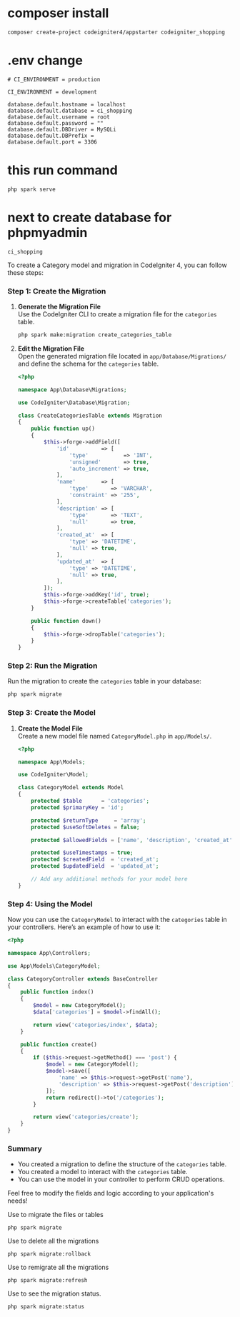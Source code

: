 # composer install 

```
composer create-project codeigniter4/appstarter codeigniter_shopping
```

# .env change
```
# CI_ENVIRONMENT = production

CI_ENVIRONMENT = development
```


```
database.default.hostname = localhost
database.default.database = ci_shopping
database.default.username = root
database.default.password = ""
database.default.DBDriver = MySQLi
database.default.DBPrefix =
database.default.port = 3306
```

# this run command
```
php spark serve
```
# next to create database for phpmyadmin 
```
ci_shopping
```

To create a Category model and migration in CodeIgniter 4, you can follow these steps:

### Step 1: Create the Migration

1. **Generate the Migration File**  
   Use the CodeIgniter CLI to create a migration file for the `categories` table.

   ```bash
   php spark make:migration create_categories_table
   ```

2. **Edit the Migration File**  
   Open the generated migration file located in `app/Database/Migrations/` and define the schema for the `categories` table.

   ```php
   <?php

   namespace App\Database\Migrations;

   use CodeIgniter\Database\Migration;

   class CreateCategoriesTable extends Migration
   {
       public function up()
       {
           $this->forge->addField([
               'id'          => [
                   'type'           => 'INT',
                   'unsigned'       => true,
                   'auto_increment' => true,
               ],
               'name'        => [
                   'type'       => 'VARCHAR',
                   'constraint' => '255',
               ],
               'description' => [
                   'type'       => 'TEXT',
                   'null'       => true,
               ],
               'created_at'  => [
                   'type' => 'DATETIME',
                   'null' => true,
               ],
               'updated_at'  => [
                   'type' => 'DATETIME',
                   'null' => true,
               ],
           ]);
           $this->forge->addKey('id', true);
           $this->forge->createTable('categories');
       }

       public function down()
       {
           $this->forge->dropTable('categories');
       }
   }
   ```

### Step 2: Run the Migration

Run the migration to create the `categories` table in your database:

```bash
php spark migrate
```

### Step 3: Create the Model

1. **Create the Model File**  
   Create a new model file named `CategoryModel.php` in `app/Models/`.

   ```php
   <?php

   namespace App\Models;

   use CodeIgniter\Model;

   class CategoryModel extends Model
   {
       protected $table      = 'categories';
       protected $primaryKey = 'id';

       protected $returnType     = 'array';
       protected $useSoftDeletes = false;

       protected $allowedFields = ['name', 'description', 'created_at', 'updated_at'];

       protected $useTimestamps = true;
       protected $createdField  = 'created_at';
       protected $updatedField  = 'updated_at';

       // Add any additional methods for your model here
   }
   ```

### Step 4: Using the Model

Now you can use the `CategoryModel` to interact with the `categories` table in your controllers. Here’s an example of how to use it:

```php
<?php

namespace App\Controllers;

use App\Models\CategoryModel;

class CategoryController extends BaseController
{
    public function index()
    {
        $model = new CategoryModel();
        $data['categories'] = $model->findAll();

        return view('categories/index', $data);
    }

    public function create()
    {
        if ($this->request->getMethod() === 'post') {
            $model = new CategoryModel();
            $model->save([
                'name' => $this->request->getPost('name'),
                'description' => $this->request->getPost('description'),
            ]);
            return redirect()->to('/categories');
        }

        return view('categories/create');
    }
}
```

### Summary

- You created a migration to define the structure of the `categories` table.
- You created a model to interact with the `categories` table.
- You can use the model in your controller to perform CRUD operations.

Feel free to modify the fields and logic according to your application's needs!


Use to migrate the files or tables
```
php spark migrate
```

Use to delete all the migrations

```
php spark migrate:rollback
```

Use to remigrate all the migrations

```
php spark migrate:refresh
```

Use to see the migration status.

```
php spark migrate:status
```

